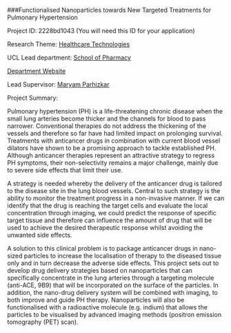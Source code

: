 ###Functionalised Nanoparticles towards New Targeted Treatments for Pulmonary Hypertension

Project ID: 2228bd1043
(You will need this ID for your application)

Research Theme: [Healthcare Technologies](../themes/healthcare-technologies.md)

UCL Lead department: [School of Pharmacy](../departments/school-of-pharmacy.md)

[Department Website](https://www.ucl.ac.uk/pharmacy)

Lead Supervisor: [Maryam Parhizkar](https://iris.ucl.ac.uk/iris/browse/profile?upi=MPARH34)

Project Summary:

Pulmonary hypertension (PH) is a life-threatening chronic disease when the small lung arteries become thicker and the channels for blood to pass narrower. Conventional therapies do not address the thickening of the vessels and therefore so far have had limited impact on prolonging survival. Treatments with anticancer drugs in combination with current blood vessel dilators have shown to be a promising approach to tackle established PH. Although anticancer therapies represent an attractive strategy to regress PH symptoms, their non-selectivity remains a major challenge, mainly due to severe side effects that limit their use. 
 
 A strategy is needed whereby the delivery of the anticancer drug is tailored to the disease site in the lung blood vessels. Central to such strategy is the ability to monitor the treatment progress in a non-invasive manner. If we can identify that the drug is reaching the target cells and evaluate the local concentration through imaging, we could predict the response of specific target tissue and therefore can influence the amount of drug that will be used to achieve the desired therapeutic response whilst avoiding the unwanted side effects.
  
 A solution to this clinical problem is to package anticancer drugs in nano-sized particles to increase the localisation of therapy to the diseased tissue only and in turn decrease the adverse side effects. This project sets out to develop drug delivery strategies based on nanoparticles that can specifically concentrate in the lung arteries through a targeting molecule (anti-ACE, 9B9) that will be incorporated on the surface of the particles. In addition, the nano-drug delivery system will be combined with imaging, to both improve and guide PH therapy. Nanoparticles will also be functionalised with a radioactive molecule (e.g. indium) that allows the particles to be visualised by advanced imaging methods (positron emission tomography (PET) scan).